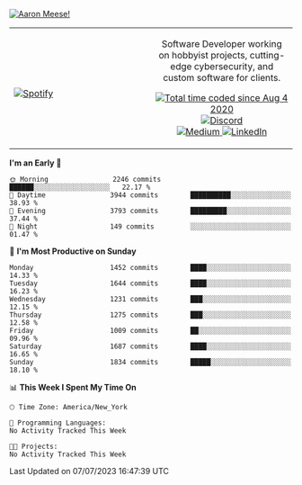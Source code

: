 [![Aaron Meese!](https://user-images.githubusercontent.com/17814535/88975338-a2aabf00-d27f-11ea-963f-8a19608716b4.png)](https://github.com/ajmeese7/readme-ascii "README ASCII")

<!-- Modified from project here: https://github.com/novatorem/novatorem -->
<table width="100%">
  <tr>
  <td width="50%">

&nbsp; <br> [![Spotify](https://ajmeese7.vercel.app/api/spotify)](https://open.spotify.com/user/ajmeese)

  </td>
  <td width="50%">
    <p align="center">
    Software Developer working on hobbyist projects, cutting-edge cybersecurity, and custom software for clients.
    </p>
    <p align="center">
      <a href="https://wakatime.com/@f726891d-3b02-46cd-9b60-e8c59f9e2b14">
        <img src="https://wakatime.com/badge/user/f726891d-3b02-46cd-9b60-e8c59f9e2b14.svg" alt="Total time coded since Aug 4 2020" title="WakaTime" />
      </a>
      <a href="http://link.aaronmeese.com/discord">
        <img src="https://img.shields.io/badge/discord-ajmeese7%234835-369?style=flat-square&logo=discord&logoColor=white&color=purple" alt="Discord" title="Discord">
      </a>
      <br />
      <a href="https://link.aaronmeese.com/medium">
        <img src="https://img.shields.io/badge/medium-ajmeese7-1DB954?style=flat-square&logo=medium&logoColor=white" alt="Medium" title="Medium">
      </a>
      <a href="https://link.aaronmeese.com/linkedin">
        <img src="https://img.shields.io/badge/linkedIn-aaronmeese-1DB954?style=flat-square&logo=linkedin&logoColor=white&color=blue" alt="LinkedIn" title="LinkedIn">
      </a>
    </p>
  </td>

</table>

[//]: <> (The `&nbsp;` is to have Aphelion take up more space)

<!--START_SECTION:waka-->
**I'm an Early 🐤** 

```text
🌞 Morning                2246 commits        ██████░░░░░░░░░░░░░░░░░░░   22.17 % 
🌆 Daytime                3944 commits        ██████████░░░░░░░░░░░░░░░   38.93 % 
🌃 Evening                3793 commits        █████████░░░░░░░░░░░░░░░░   37.44 % 
🌙 Night                  149 commits         ░░░░░░░░░░░░░░░░░░░░░░░░░   01.47 % 
```
📅 **I'm Most Productive on Sunday** 

```text
Monday                   1452 commits        ████░░░░░░░░░░░░░░░░░░░░░   14.33 % 
Tuesday                  1644 commits        ████░░░░░░░░░░░░░░░░░░░░░   16.23 % 
Wednesday                1231 commits        ███░░░░░░░░░░░░░░░░░░░░░░   12.15 % 
Thursday                 1275 commits        ███░░░░░░░░░░░░░░░░░░░░░░   12.58 % 
Friday                   1009 commits        ██░░░░░░░░░░░░░░░░░░░░░░░   09.96 % 
Saturday                 1687 commits        ████░░░░░░░░░░░░░░░░░░░░░   16.65 % 
Sunday                   1834 commits        █████░░░░░░░░░░░░░░░░░░░░   18.10 % 
```


📊 **This Week I Spent My Time On** 

```text
🕑︎ Time Zone: America/New_York

💬 Programming Languages: 
No Activity Tracked This Week

🐱‍💻 Projects: 
No Activity Tracked This Week
```


 Last Updated on 07/07/2023 16:47:39 UTC
<!--END_SECTION:waka-->
